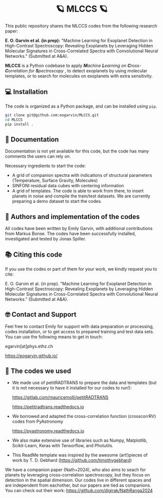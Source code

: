 
<h1 align="center">🪐 MLCCS 🪐</h1>

This public repository shares the MLCCS codes from the following research paper: 

**E. O. Garvin et al. (in prep):** "Machine Learning for Exoplanet Detection in High-Contrast Spectroscopy: Revealing Exoplanets by Leveraging Hidden Molecular Signatures in
Cross-Correlated Spectra with Convolutional Neural Networks." (Submitted at A&A).

**MLCCS** is a Python codebase to apply _**M**achine **L**earning on **C**ross-**C**orrelation for **S**pectroscopy_ , to detect exoplanets by using molecular templates, or to search for molecules on exoplanets with extra sensitivity. 


## 💻 Installation

The code is organized as a Python package, and can be installed using `pip`.

```bash
git clone git@github.com:eogarvin/MLCCS.git
cd MLCCS
pip install .
```

## 📖 Documentation

Documentation is not yet available for this code, but the code has many comments the users can rely on. 

Necessary ingredients to start the code: 
- A grid of companion spectra with indications of structural parameters (Temperature, Surface Gravity, Molecules)
- SINFONI residual data cubes with centering information
- A grid of templates.
The code is able to work from there, to insert planets in noise and compile the train/test datasets. We are currently preparing a demo dataset to start the codes.

## 🤖 Authors and implementation of the codes

All codes have been written by Emily Garvin, with additional contributions from Markus Bonse. The codes have been successfully installed, investigated and tested by Jonas Spiller.

## 📚 Citing this code

If you use the codes or part of them for your work, we kindly request you to cite: 

E. O. Garvin et al. (in prep). "Machine Learning for Exoplanet Detection in High-Contrast Spectroscopy: Revealing Exoplanets by Leveraging Hidden Molecular Signatures in
Cross-Correlated Spectra with Convolutional Neural Networks." (Submitted at A&A).  

## 🤓 Contact and Support

Feel free to contact Emily for support with data preparation or processing, codes installation, or to get access to prepared training and test data sets. You can use the following means to get in touch:

egarvin[at]phys.ethz.ch

https://eogarvin.github.io/






## 📒 The codes we used

- We made use of petitRADTRANS to prepare the data and templates (but it is not necessary to have it installed for our codes to run!):

  https://gitlab.com/mauricemolli/petitRADTRANS
  
  https://petitradtrans.readthedocs.io

- We borrowed and adapted the cross-correlation function (crosscorrRV) codes from PyAstronomy

  https://pyastronomy.readthedocs.io

- We also make extensive use of libraries such as Numpy, Matplotlib, Scikit-Learn, Keras with Tensorflow, and Photutils.

- This ReadMe template was inspired by the awesome (art!)pieces of work by T. D. Gebhard (https://github.com/timothygebhard)



We have a companion paper (Nath+2024), who also aims to seach for planets by leveraging cross-correlation spectroscopy, but they focus on detection in the spatial dimension. Our codes live in different spaces and are independent from eachother, but our papers are tied as companions. You can check out their work: https://github.com/digirak/NathRanga2024
